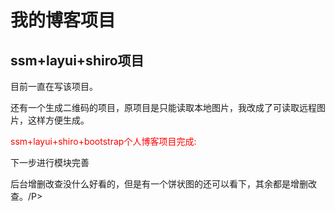 <h1>我的博客项目</h1>
<h2>ssm+layui+shiro项目</h2>
目前一直在写该项目。
<p>还有一个生成二维码的项目，原项目是只能读取本地图片，我改成了可读取远程图片，这样方便生成。</p>
<p style="color:red;">ssm+layui+shiro+bootstrap个人博客项目完成:</P>
<p>下一步进行模块完善</P>
<p>后台增删改查没什么好看的，但是有一个饼状图的还可以看下，其余都是增删改查。/P>

